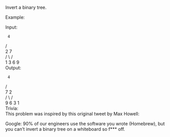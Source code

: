 <p class="has-line-data" data-line-start="0" data-line-end="1">Invert a binary tree.</p>
<p class="has-line-data" data-line-start="2" data-line-end="3">Example:</p>
<p class="has-line-data" data-line-start="4" data-line-end="5">Input:</p>
<pre><code> 4
</code></pre>
<p class="has-line-data" data-line-start="7" data-line-end="12">/   <br>
2     7<br>
/ \   / <br>
1   3 6   9<br>
Output:</p>
<pre><code> 4
</code></pre>
<p class="has-line-data" data-line-start="14" data-line-end="20">/   <br>
7     2<br>
/ \   / <br>
9   6 3   1<br>
Trivia:<br>
This problem was inspired by this original tweet by Max Howell:</p>
<p class="has-line-data" data-line-start="21" data-line-end="22">Google: 90% of our engineers use the software you wrote (Homebrew), but you can’t invert a binary tree on a whiteboard so f*** off.</p>